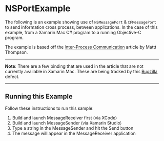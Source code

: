 NSPortExample
=============

The following is an example showing use of `NSMessagePort` & `CFMessagePort` to send information cross process, between applications. In the case of this example, from a Xamarin.Mac C# program to a running Objective-C program.

The example is based off the [Inter-Process Communication](http://nshipster.com/inter-process-communication/) article by Mattt Thompson.

---

**Note:** There are a few binding that are used in the article that are not currently available in Xamarin.Mac. These are being tracked by this [Bugzilla](https://bugzilla.xamarin.com/show_bug.cgi?id=30815) defect.

---

## Running this Example

Follow these instructions to run this sample: 

1. Build and launch MessageReceiver first (via XCode)
2. Build and launch MessageSender (via Xamarin Studio)
3. Type a string in the MessageSender and hit the Send button
4. The message will appear in the MessageReceiver application
